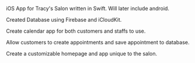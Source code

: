 iOS App for Tracy's Salon written in Swift. Will later include android.

Created Database using Firebase and iCloudKit.

Create calendar app for both customers and staffs to use.

Allow customers to create appointments and save appointment to database.

Create a customizable homepage and app unique to the salon. 
